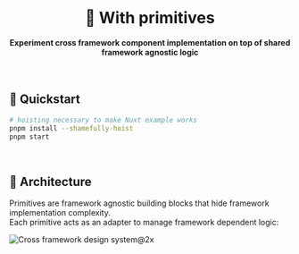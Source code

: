 <br>
<div align="center">
    <h1>🧪 With primitives</h1>
    <strong>Experiment cross framework component implementation on top of shared framework agnostic logic</strong>
</div>
<br>
<br>

## 🚀 Quickstart

```bash
# hoisting necessary to make Nuxt example works 
pnpm install --shamefully-hoist
pnpm start
```

<br>

## 🌟 Architecture

Primitives are framework agnostic building blocks that hide framework implementation complexity.  
Each primitive acts as an adapter to manage framework dependent logic:

![Cross framework design system@2x](https://user-images.githubusercontent.com/10498826/168637488-68bc32f2-07a5-4b10-a1bb-d68b10ce3737.png)

<br>
